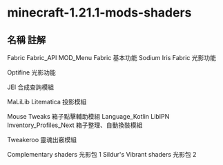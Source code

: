 # minecraft-1.21.1-mods-shaders
名稱											註解
------------------------------------------------------------------------------------------------------------------------
Fabric
Fabric_API 		MOD_Menu					Fabric 基本功能
Sodium 				Iris							Fabric 光影功能

Optifine 										    光影功能

JEI 											      合成查詢模組

MaLiLib 			Litematica 				投影模組

Mouse Tweaks 										箱子點擊輔助模組
Language_Kotlin 		LibIPN 			Inventory_Profiles_Next 	箱子整理、自動換裝模組

Tweakeroo										    靈魂出竅模組

Complementary shaders						光影包 1
Sildur's Vibrant shaders	 			光影包 2
